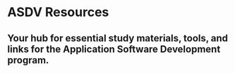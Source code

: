 # ASDV Resources

## Your hub for essential study materials, tools, and links for the Application Software Development program.